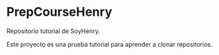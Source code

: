 # PrepCourseHenry
Repositorio tutorial de SoyHenry.

Este proyecto es una prueba tutorial para aprender a clonar repositorios.
